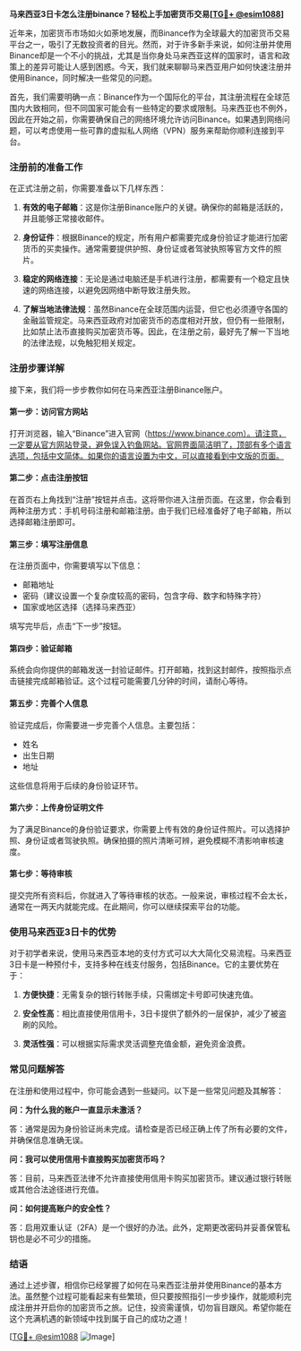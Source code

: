 **马来西亚3日卡怎么注册binance？轻松上手加密货币交易[[TG💪+ @esim1088](https://t.me/s/esim1088)]**

近年来，加密货币市场如火如荼地发展，而Binance作为全球最大的加密货币交易平台之一，吸引了无数投资者的目光。然而，对于许多新手来说，如何注册并使用Binance却是一个不小的挑战，尤其是当你身处马来西亚这样的国家时，语言和政策上的差异可能让人感到困惑。今天，我们就来聊聊马来西亚用户如何快速注册并使用Binance，同时解决一些常见的问题。

首先，我们需要明确一点：Binance作为一个国际化的平台，其注册流程在全球范围内大致相同，但不同国家可能会有一些特定的要求或限制。马来西亚也不例外，因此在开始之前，你需要确保自己的网络环境允许访问Binance。如果遇到网络问题，可以考虑使用一些可靠的虚拟私人网络（VPN）服务来帮助你顺利连接到平台。

### 注册前的准备工作

在正式注册之前，你需要准备以下几样东西：

1. **有效的电子邮箱**：这是你注册Binance账户的关键。确保你的邮箱是活跃的，并且能够正常接收邮件。
   
2. **身份证件**：根据Binance的规定，所有用户都需要完成身份验证才能进行加密货币的买卖操作。通常需要提供护照、身份证或者驾驶执照等官方文件的照片。

3. **稳定的网络连接**：无论是通过电脑还是手机进行注册，都需要有一个稳定且快速的网络连接，以避免因网络中断导致注册失败。

4. **了解当地法律法规**：虽然Binance在全球范围内运营，但它也必须遵守各国的金融监管规定。马来西亚政府对加密货币的态度相对开放，但仍有一些限制，比如禁止法币直接购买加密货币等。因此，在注册之前，最好先了解一下当地的法律法规，以免触犯相关规定。

### 注册步骤详解

接下来，我们将一步步教你如何在马来西亚注册Binance账户。

#### 第一步：访问官方网站

打开浏览器，输入“Binance”进入官网（https://www.binance.com）。请注意，一定要从官方网站登录，避免误入钓鱼网站。官网界面简洁明了，顶部有多个语言选项，包括中文简体。如果你的语言设置为中文，可以直接看到中文版的页面。

#### 第二步：点击注册按钮

在首页右上角找到“注册”按钮并点击。这将带你进入注册页面。在这里，你会看到两种注册方式：手机号码注册和邮箱注册。由于我们已经准备好了电子邮箱，所以选择邮箱注册即可。

#### 第三步：填写注册信息

在注册页面中，你需要填写以下信息：
- 邮箱地址
- 密码（建议设置一个复杂度较高的密码，包含字母、数字和特殊字符）
- 国家或地区选择（选择马来西亚）

填写完毕后，点击“下一步”按钮。

#### 第四步：验证邮箱

系统会向你提供的邮箱发送一封验证邮件。打开邮箱，找到这封邮件，按照指示点击链接完成邮箱验证。这个过程可能需要几分钟的时间，请耐心等待。

#### 第五步：完善个人信息

验证完成后，你需要进一步完善个人信息。主要包括：
- 姓名
- 出生日期
- 地址

这些信息将用于后续的身份验证环节。

#### 第六步：上传身份证明文件

为了满足Binance的身份验证要求，你需要上传有效的身份证件照片。可以选择护照、身份证或者驾驶执照。确保拍摄的照片清晰可辨，避免模糊不清影响审核速度。

#### 第七步：等待审核

提交完所有资料后，你就进入了等待审核的状态。一般来说，审核过程不会太长，通常在一两天内就能完成。在此期间，你可以继续探索平台的功能。

### 使用马来西亚3日卡的优势

对于初学者来说，使用马来西亚本地的支付方式可以大大简化交易流程。马来西亚3日卡是一种预付卡，支持多种在线支付服务，包括Binance。它的主要优势在于：

1. **方便快捷**：无需复杂的银行转账手续，只需绑定卡号即可快速充值。
   
2. **安全性高**：相比直接使用信用卡，3日卡提供了额外的一层保护，减少了被盗刷的风险。
   
3. **灵活性强**：可以根据实际需求灵活调整充值金额，避免资金浪费。

### 常见问题解答

在注册和使用过程中，你可能会遇到一些疑问。以下是一些常见问题及其解答：

**问：为什么我的账户一直显示未激活？**

答：通常是因为身份验证尚未完成。请检查是否已经正确上传了所有必要的文件，并确保信息准确无误。

**问：我可以使用信用卡直接购买加密货币吗？**

答：目前，马来西亚法律不允许直接使用信用卡购买加密货币。建议通过银行转账或其他合法途径进行充值。

**问：如何提高账户的安全性？**

答：启用双重认证（2FA）是一个很好的办法。此外，定期更改密码并妥善保管私钥也是必不可少的措施。

### 结语

通过上述步骤，相信你已经掌握了如何在马来西亚注册并使用Binance的基本方法。虽然整个过程可能看起来有些繁琐，但只要按照指引一步步操作，就能顺利完成注册并开启你的加密货币之旅。记住，投资需谨慎，切勿盲目跟风。希望你能在这个充满机遇的新领域中找到属于自己的成功之道！

[[TG💪+ @esim1088](https://t.me/s/esim1088) ![Image](https://i.postimg.cc/4NQfJmqS/Snipaste-2025-05-13-00-14-12.png)]
